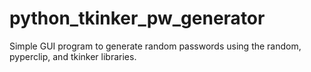 # python_tkinker_pw_generator
Simple GUI program to generate random passwords using the random, pyperclip, and tkinker libraries.
